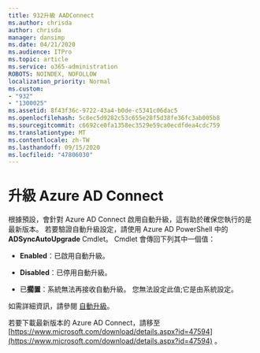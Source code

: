 ```yaml
---
title: 932升級 AADConnect
ms.author: chrisda
author: chrisda
manager: dansimp
ms.date: 04/21/2020
ms.audience: ITPro
ms.topic: article
ms.service: o365-administration
ROBOTS: NOINDEX, NOFOLLOW
localization_priority: Normal
ms.custom:
- "932"
- "1300025"
ms.assetid: 8f43f36c-9722-43a4-b0de-c5341c06dac5
ms.openlocfilehash: 5c8ec5d9282c53c655e28f5d38fe36fc3ab005b8
ms.sourcegitcommit: c6692ce0fa1358ec3529e59ca0ecdfdea4cdc759
ms.translationtype: MT
ms.contentlocale: zh-TW
ms.lasthandoff: 09/15/2020
ms.locfileid: "47806030"
---
```

# <a name="upgrade-azure-ad-connect"></a>升級 Azure AD Connect

根據預設，會針對 Azure AD Connect 啟用自動升級，這有助於確保您執行的是最新版本。 若要驗證自動升級設定，請使用 Azure AD PowerShell 中的 **ADSyncAutoUpgrade** Cmdlet。 Cmdlet 會傳回下列其中一個值：

- **Enabled**：已啟用自動升級。

- **Disabled**：已停用自動升級。

- 已**擱置**：系統無法再接收自動升級。 您無法設定此值;它是由系統設定。

如需詳細資訊，請參閱 [自動升級](https://docs.microsoft.com/azure/active-directory/connect/active-directory-aadconnect-feature-automatic-upgrade)。

若要下載最新版本的 Azure AD Connect，請移至 [https://www.microsoft.com/download/details.aspx?id=47594](https://www.microsoft.com/download/details.aspx?id=47594) 。
